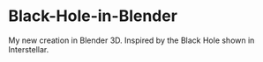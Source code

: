# Black-Hole-in-Blender
My new creation in Blender 3D. Inspired by the Black Hole shown in Interstellar.
